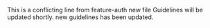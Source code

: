 This is a conflicting line from feature-auth
new file
Guidelines will be updated shortly.
new guidelines has been updated.
